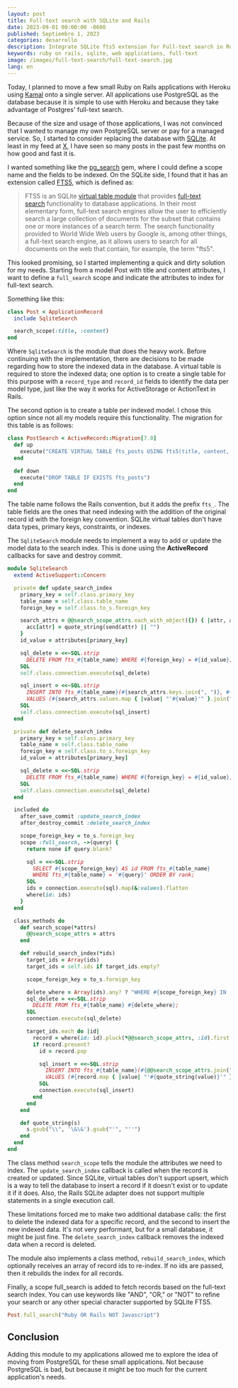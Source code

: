 ```yaml
---
layout: post
title: Full-text search with SQLite and Rails
date: 2023-09-01 00:00:00 -0600
published: Septiembre 1, 2023
categories: desarrollo
description: Integrate SQLite fts5 extension for Full-text search in Ruby on Rails applications.
keywords: ruby on rails, sqlite, web applications, full-text
image: /images/full-text-search/full-text-search.jpg
lang: en
---
```


Today, I planned to move a few small Ruby on Rails applications with Heroku using [Kamal](https://kamal-deploy.org/) onto a single server. All applications use PostgreSQL as the database because it is simple to use with Heroku and because they take advantage of Postgres' full-text search.

Because of the size and usage of those applications, I was not convinced that I wanted to manage my own PostgreSQL server or pay for a managed service. So, I started to consider replacing the database with [SQLite](https://www.sqlite.org/index.html). At least in my feed at [X](https://x.com/mario_chavez), I have seen so many posts in the past few months on how good and fast it is.

I wanted something like the [pg_search](https://github.com/Casecommons/pg_search#pg_search_scope) gem, where I could define a scope name and the fields to be indexed. On the SQLite side, I found that it has an extension called [FTS5](https://www.sqlite.org/fts5.html), which is defined as:

> FTS5 is an SQLite [virtual table module](https://www.sqlite.org/c3ref/module.html) that provides [full-text search](https://en.wikipedia.org/wiki/Full_text_search) functionality to database applications. In their most elementary form, full-text search engines allow the user to efficiently search a large collection of documents for the subset that contains one or more instances of a search term. The search functionality provided to World Wide Web users by Google is, among other things, a full-text search engine, as it allows users to search for all documents on the web that contain, for example, the term "fts5".
>

This looked promising, so I started implementing a quick and dirty solution for my needs.
Starting from a model Post with title and content attributes, I want to define a `full_search` scope and indicate the attributes to index for full-text search.

Something like this:

```ruby
class Post < ApplicationRecord
  include SqliteSearch

  search_scope(:title, :content)
end
```

Where `SqliteSearch` is the module that does the heavy work. Before continuing with the implementation, there are decisions to be made regarding how to store the indexed data in the database. A virtual table is required to store the indexed data; one option is to create a single table for this purpose with a `record_type` and `record_id` fields to identify the data per model type, just like the way it works for ActiveStorage or ActionText in Rails.

The second option is to create a table per indexed model. I chose this option since not all my models require this functionality. The migration for this table is as follows:

```ruby
class PostSearch < ActiveRecord::Migration[7.0]
  def up
    execute("CREATE VIRTUAL TABLE fts_posts USING fts5(title, content, post_id)")
  end

  def down
    execute("DROP TABLE IF EXISTS fts_posts")
  end
end
```

The table name follows the Rails convention, but it adds the prefix `fts_`. The table fields are the ones that need indexing with the addition of the original record id with the foreign key convention. SQLite virtual tables don't have data types, primary keys, constraints, or indexes.

The `SqliteSearch` module needs to implement a way to add or update the model data to the search index. This is done using the **ActiveRecord** callbacks for save and destroy commit.

```ruby
module SqliteSearch
  extend ActiveSupport::Concern

  private def update_search_index
    primary_key = self.class.primary_key
    table_name = self.class.table_name
    foreign_key = self.class.to_s.foreign_key

    search_attrs = @@search_scope_attrs.each_with_object({}) { |attr, acc|
      acc[attr] = quote_string(send(attr) || "")
    }
    id_value = attributes[primary_key]

    sql_delete = <<~SQL.strip
      DELETE FROM fts_#{table_name} WHERE #{foreign_key} = #{id_value};
    SQL
    self.class.connection.execute(sql_delete)

    sql_insert = <<~SQL.strip
      INSERT INTO fts_#{table_name}(#{search_attrs.keys.join(", ")}, #{foreign_key})
      VALUES (#{search_attrs.values.map { |value| "'#{value}'" }.join(", ")}, #{attributes[primary_key]});
    SQL
    self.class.connection.execute(sql_insert)
  end

  private def delete_search_index
    primary_key = self.class.primary_key
    table_name = self.class.table_name
    foreign_key = self.class.to_s.foreign_key
    id_value = attributes[primary_key]

    sql_delete = <<~SQL.strip
      DELETE FROM fts_#{table_name} WHERE #{foreign_key} = #{id_value};
    SQL
    self.class.connection.execute(sql_delete)
  end

  included do
    after_save_commit :update_search_index
    after_destroy_commit :delete_search_index

    scope_foreign_key = to_s.foreign_key
    scope :full_search, ->(query) {
      return none if query.blank?

      sql = <<~SQL.strip
        SELECT #{scope_foreign_key} AS id FROM fts_#{table_name}
        WHERE fts_#{table_name} = '#{query}' ORDER BY rank;
      SQL
      ids = connection.execute(sql).map(&:values).flatten
      where(id: ids)
    }
  end

  class_methods do
    def search_scope(*attrs)
      @@search_scope_attrs = attrs
    end

    def rebuild_search_index(*ids)
      target_ids = Array(ids)
      target_ids = self.ids if target_ids.empty?

      scope_foreign_key = to_s.foreign_key

      delete_where = Array(ids).any? ? "WHERE #{scope_foreign_key} IN (#{ids.join(", ")})" : ""
      sql_delete = <<~SQL.strip
        DELETE FROM fts_#{table_name} #{delete_where};
      SQL
      connection.execute(sql_delete)

      target_ids.each do |id|
        record = where(id: id).pluck(*@@search_scope_attrs, :id).first
        if record.present?
          id = record.pop

          sql_insert = <<~SQL.strip
            INSERT INTO fts_#{table_name}(#{@@search_scope_attrs.join(", ")}, #{scope_foreign_key})
            VALUES (#{record.map { |value| "'#{quote_string(value)}'" }.join(", ")}, #{id});
          SQL
          connection.execute(sql_insert)
        end
      end
    end

    def quote_string(s)
      s.gsub("\\", '\&\&').gsub("'", "''")
    end
  end
end
```

The class method `search_scope` tells the module the attributes we need to index. The `update_search_index` callback is called when the record is created or updated. Since SQLite, virtual tables don't support upsert, which is a way to tell the database to insert a record if it doesn't exist or to update it if it does. Also, the Rails SQLite adapter does not support multiple statements in a single execution call. 

These limitations forced me to make two additional database calls: the first to delete the indexed data for a specific record, and the second to insert the new indexed data. It's not very performant, but for a small database, it might be just fine.
The `delete_search_index` callback removes the indexed data when a record is deleted.

The module also implements a class method, `rebuild_search_index`, which optionally receives an array of record ids to re-index. If no ids are passed, then it rebuilds the index for all records.

Finally, a scope full_search is added to fetch records based on the full-text search index. You can use keywords like "AND", "OR," or "NOT" to refine your search or any other special character supported by SQLite FTS5.

```ruby
Post.full_search("Ruby OR Rails NOT Javascript")
```

## Conclusion

Adding this module to my applications allowed me to explore the idea of moving from PostgreSQL for these small applications. Not because PostgreSQL is bad, but because it might be too much for the current application's needs.
